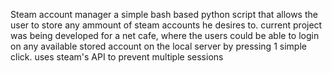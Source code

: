 Steam account manager
a simple bash based python script that allows the user to store any ammount of steam accounts he desires to.
current project was being developed for a net cafe, where the users could be able to login on any available stored account on the local server by pressing 1 simple click.
uses steam's API to prevent multiple sessions 
